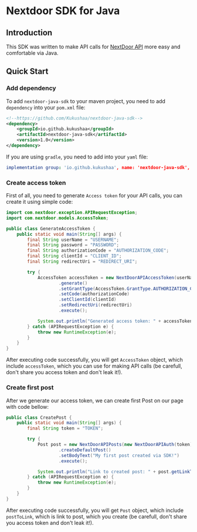 # Nextdoor SDK for Java

## Introduction

This SDK was written to make API calls for [NextDoor API](https://developer.nextdoor.com/reference/introduction) more
easy and comfortable via Java.

## Quick Start

### Add dependency

To add `nextdoor-java-sdk` to your maven project, you need to add `dependency` into your `pom.xml` file:

```xml
<!--https://github.com/Kukushaa/nextdoor-java-sdk-->
<dependency>
    <groupId>io.github.kukushaa</groupId>
    <artifactId>nextdoor-java-sdk</artifactId>
    <version>1.0</version>
</dependency>
```

If you are using `gradle`, you need to add into your `yaml` file:

```yaml
implementation group: 'io.github.kukushaa', name: 'nextdoor-java-sdk', version: '1.0'
```

### Create access token

First of all, you need to generate `Access token` for your API calls, you can create it using simple code:

```java
import com.nextdoor.exception.APIRequestException;
import com.nextdoor.models.AccessToken;

public class GenerateAccessToken {
    public static void main(String[] args) {
        final String userName = "USERNAME";
        final String password = "PASSWORD";
        final String authorizationCode = "AUTHORIZATION_CODE";
        final String clientId = "CLIENT_ID";
        final String redirectUri = "REDIRECT_URI";

        try {
            AccessToken accessToken = new NextDoorAPIAccessToken(userName, password)
                    .generate()
                    .setGrantType(AccessToken.GrantType.AUTHORIZATION_CODE)
                    .setCode(authorizationCode)
                    .setClientId(clientId)
                    .setRedirectUri(redirectUri)
                    .execute();

            System.out.println("Generated access token: " + accessToken.getAccessToken());
        } catch (APIRequestException e) {
            throw new RuntimeException(e);
        }
    }
}
```

After executing code successfully, you will get `AccessToken` object, which include `accessToken`, which you can use for
making API calls (be carefull, don't share you access token and don't leak it!).

### Create first post

After we generate our access token, we can create first Post on our page with code bellow:

```java
public class CreatePost {
    public static void main(String[] args) {
        final String token = "TOKEN";

        try {
            Post post = new NextDoorAPIPosts(new NextDoorAPIAuth(token))
                    .createDefaultPost()
                    .setBodyText("My first post created via SDK!")
                    .execute();

            System.out.println("Link to created post: " + post.getLinkToPost());
        } catch (APIRequestException e) {
            throw new RuntimeException(e);
        }
    }
}
```

After executing code successfully, you will get `Post` object, which include `postToLink`, which is link to post, which
you create (be carefull, don't share you access token and don't leak it!).